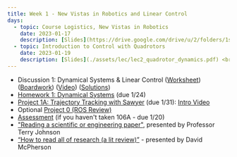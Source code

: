 ```yaml
---
title: Week 1 - New Vistas in Robotics and Linear Control
days:
  - topic: Course Logistics, New Vistas in Robotics
    date: 2023-01-17
    description: [Slides](https://drive.google.com/drive/u/2/folders/1spew-p4xjaw9b4sscoe43aCJNNkMhyVH) <br /> Reading - MLS 2.1-2.5, 3.1-3.3 <br /> Optional Reading - MLS Appendix A.3
  - topic: Introduction to Control with Quadrotors
    date: 2023-01-19
    description: [Slides](./assets/lec/lec2_quadrotor_dynamics.pdf) <br /> Reading - MLS Ch 3.4, 4.1-4.3
---
```

- Discussion 1: Dynamical Systems & Linear Control ([Worksheet](./assets/disc/Discussion_1_Dynamical_Systems.pdf)) ([Boardwork](./assets/disc/118_disc.pdf)) ([Video](https://youtu.be/dl4FUx3xLGQ)) ([Solutions](./assets/disc/Discussion_1_Dynamical_Systems_Solution.pdf))
- [Homework 1: Dynamical Systems](./assets/hw/Homework_1__Dynamical_Systems.pdf) (due 1/24)
- [Project 1A: Trajectory Tracking with Sawyer](./assets/proj/proj1a.pdf) (due 1/31): [Intro Video](https://drive.google.com/file/d/14kXjrhVwFEnd246zD-2rUZuiXTEHf2mc/view)
- Optional [Project 0 (ROS Review)](./assets/proj/proj0.pdf)
- [Assessment](./assets/misc/Background_Assessment.pdf) (if you haven't taken 106A - due 1/20)
- ["Reading a scientific or engineering paper"](https://youtu.be/0nwFSCAacWk), presented by Professor Terry Johnson
- [“How to read all of research (a lit review)”](https://youtu.be/y9rAzM30EDw) - presented by David McPherson

<a id="Week2"></a>
